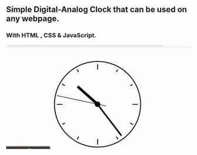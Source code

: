 ## Simple Digital-Analog Clock that can be used on any webpage.

 ### With HTML , CSS & JavaScript.

![Clock Image image](./clock.gif "Clock gif")